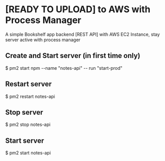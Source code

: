 # [READY TO UPLOAD] to AWS with Process Manager

A simple Bookshelf app backend [REST API] with AWS EC2 Instance, stay server active with process manager

## Create and Start server (in first time only)

$ pm2 start npm --name "notes-api" -- run "start-prod"

## Restart server

$ pm2 restart notes-api

## Stop server

$ pm2 stop notes-api

## Start server

$ pm2 start notes-api
